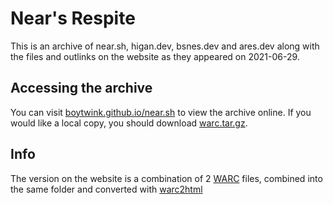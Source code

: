 # Near's Respite

This is an archive of near.sh, higan.dev, bsnes.dev and ares.dev along with the files and outlinks on the website as they appeared on 2021-06-29.

## Accessing the archive

You can visit [boytwink.github.io/near.sh](https://boytwink.github.io/near.sh) to view the archive online. If you would like a local copy, you should download [warc.tar.gz](warc.tar.gz).

## Info

The version on the website is a combination of 2 [WARC](http://fileformats.archiveteam.org/wiki/WARC) files, combined into the same folder and converted with [warc2html](https://github.com/iipc/warc2html)
